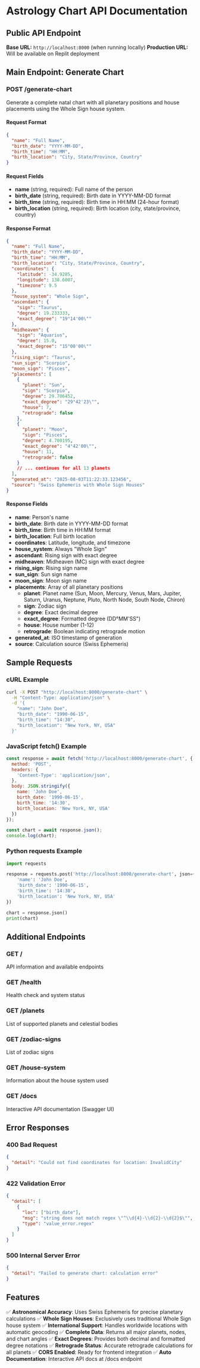 # Astrology Chart API Documentation

## Public API Endpoint

**Base URL:** `http://localhost:8000` (when running locally)
**Production URL:** Will be available on Replit deployment

## Main Endpoint: Generate Chart

### POST /generate-chart

Generate a complete natal chart with all planetary positions and house placements using the Whole Sign house system.

#### Request Format

```json
{
  "name": "Full Name",
  "birth_date": "YYYY-MM-DD",
  "birth_time": "HH:MM",
  "birth_location": "City, State/Province, Country"
}
```

#### Request Fields

- **name** (string, required): Full name of the person
- **birth_date** (string, required): Birth date in YYYY-MM-DD format
- **birth_time** (string, required): Birth time in HH:MM (24-hour format)
- **birth_location** (string, required): Birth location (city, state/province, country)

#### Response Format

```json
{
  "name": "Full Name",
  "birth_date": "YYYY-MM-DD",
  "birth_time": "HH:MM",
  "birth_location": "City, State/Province, Country",
  "coordinates": {
    "latitude": -34.9285,
    "longitude": 138.6007,
    "timezone": 9.5
  },
  "house_system": "Whole Sign",
  "ascendant": {
    "sign": "Taurus",
    "degree": 19.233333,
    "exact_degree": "19°14'00\""
  },
  "midheaven": {
    "sign": "Aquarius", 
    "degree": 15.0,
    "exact_degree": "15°00'00\""
  },
  "rising_sign": "Taurus",
  "sun_sign": "Scorpio",
  "moon_sign": "Pisces",
  "placements": [
    {
      "planet": "Sun",
      "sign": "Scorpio",
      "degree": 29.706452,
      "exact_degree": "29°42'23\"",
      "house": 7,
      "retrograde": false
    },
    {
      "planet": "Moon",
      "sign": "Pisces", 
      "degree": 4.700195,
      "exact_degree": "4°42'00\"",
      "house": 11,
      "retrograde": false
    }
    // ... continues for all 13 planets
  ],
  "generated_at": "2025-08-03T11:22:33.123456",
  "source": "Swiss Ephemeris with Whole Sign Houses"
}
```

#### Response Fields

- **name**: Person's name
- **birth_date**: Birth date in YYYY-MM-DD format
- **birth_time**: Birth time in HH:MM format  
- **birth_location**: Full birth location
- **coordinates**: Latitude, longitude, and timezone
- **house_system**: Always "Whole Sign"
- **ascendant**: Rising sign with exact degree
- **midheaven**: Midheaven (MC) sign with exact degree
- **rising_sign**: Rising sign name
- **sun_sign**: Sun sign name
- **moon_sign**: Moon sign name
- **placements**: Array of all planetary positions
  - **planet**: Planet name (Sun, Moon, Mercury, Venus, Mars, Jupiter, Saturn, Uranus, Neptune, Pluto, North Node, South Node, Chiron)
  - **sign**: Zodiac sign
  - **degree**: Exact decimal degree
  - **exact_degree**: Formatted degree (DD°MM'SS")
  - **house**: House number (1-12) 
  - **retrograde**: Boolean indicating retrograde motion
- **generated_at**: ISO timestamp of generation
- **source**: Calculation source (Swiss Ephemeris)

## Sample Requests

### cURL Example

```bash
curl -X POST "http://localhost:8000/generate-chart" \
  -H "Content-Type: application/json" \
  -d '{
    "name": "John Doe",
    "birth_date": "1990-06-15", 
    "birth_time": "14:30",
    "birth_location": "New York, NY, USA"
  }'
```

### JavaScript fetch() Example

```javascript
const response = await fetch('http://localhost:8000/generate-chart', {
  method: 'POST',
  headers: {
    'Content-Type': 'application/json',
  },
  body: JSON.stringify({
    name: 'John Doe',
    birth_date: '1990-06-15',
    birth_time: '14:30', 
    birth_location: 'New York, NY, USA'
  })
});

const chart = await response.json();
console.log(chart);
```

### Python requests Example

```python
import requests

response = requests.post('http://localhost:8000/generate-chart', json={
    'name': 'John Doe',
    'birth_date': '1990-06-15',
    'birth_time': '14:30',
    'birth_location': 'New York, NY, USA'
})

chart = response.json()
print(chart)
```

## Additional Endpoints

### GET /
API information and available endpoints

### GET /health
Health check and system status

### GET /planets  
List of supported planets and celestial bodies

### GET /zodiac-signs
List of zodiac signs

### GET /house-system
Information about the house system used

### GET /docs
Interactive API documentation (Swagger UI)

## Error Responses

### 400 Bad Request
```json
{
  "detail": "Could not find coordinates for location: InvalidCity"
}
```

### 422 Validation Error
```json
{
  "detail": [
    {
      "loc": ["birth_date"],
      "msg": "string does not match regex \"^\\d{4}-\\d{2}-\\d{2}$\"",
      "type": "value_error.regex"
    }
  ]
}
```

### 500 Internal Server Error
```json
{
  "detail": "Failed to generate chart: calculation error"
}
```

## Features

✅ **Astronomical Accuracy**: Uses Swiss Ephemeris for precise planetary calculations
✅ **Whole Sign Houses**: Exclusively uses traditional Whole Sign house system
✅ **International Support**: Handles worldwide locations with automatic geocoding
✅ **Complete Data**: Returns all major planets, nodes, and chart angles
✅ **Exact Degrees**: Provides both decimal and formatted degree notations
✅ **Retrograde Status**: Accurate retrograde calculations for all planets
✅ **CORS Enabled**: Ready for frontend integration
✅ **Auto Documentation**: Interactive API docs at /docs endpoint
